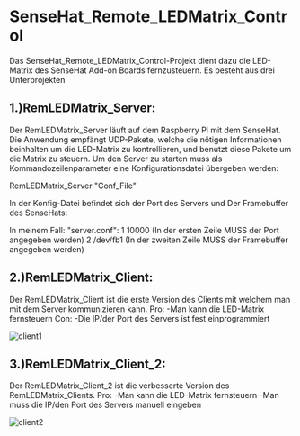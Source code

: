 # SenseHat_Remote_LEDMatrix_Control

Das SenseHat_Remote_LEDMatrix_Control-Projekt dient dazu die LED-Matrix des SenseHat Add-on Boards fernzusteuern.
Es besteht aus drei Unterprojekten

## 1.)RemLEDMatrix_Server:

Der RemLEDMatrix_Server läuft auf dem Raspberry Pi mit dem SenseHat. Die Anwendung empfängt UDP-Pakete, welche die nötigen 
Informationen beinhalten um die LED-Matrix zu kontrollieren, und benutzt diese Pakete um die Matrix zu steuern.
Um den Server zu starten muss als Kommandozeilenparameter eine Konfigurationsdatei übergeben werden:

RemLEDMatrix_Server "Conf_File"

In der Konfig-Datei befindet sich der Port des Servers und Der Framebuffer des SenseHats:

In meinem Fall:
"server.conf":
1 10000     (In der ersten Zeile MUSS der Port angegeben werden)
2 /dev/fb1  (In der zweiten Zeile MUSS der Framebuffer angegeben werden)

## 2.)RemLEDMatrix_Client:

Der RemLEDMatrix_Client ist die erste Version des Clients mit welchem man mit dem Server kommunizieren kann.
Pro: -Man kann die LED-Matrix fernsteuern
Con: -Die IP/der Port des Servers ist fest einprogrammiert

![client1](https://cloud.githubusercontent.com/assets/21142935/25269229/08ff07d8-267c-11e7-8843-d160b4cc8621.PNG)

## 3.)RemLEDMatrix_Client_2:

Der RemLEDMatrix_Client_2 ist die verbesserte Version des RemLEDMatrix_Clients.
Pro: -Man kann die LED-Matrix fernsteuern
     -Man muss die IP/den Port des Servers manuell eingeben
     
![client2](https://cloud.githubusercontent.com/assets/21142935/25269228/08fefa54-267c-11e7-9721-4ae58adf22eb.PNG)
